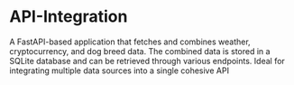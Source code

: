 # API-Integration
A FastAPI-based application that fetches and combines weather, cryptocurrency, and dog breed data. The combined data is stored in a SQLite database and can be retrieved through various endpoints. Ideal for integrating multiple data sources into a single cohesive API
